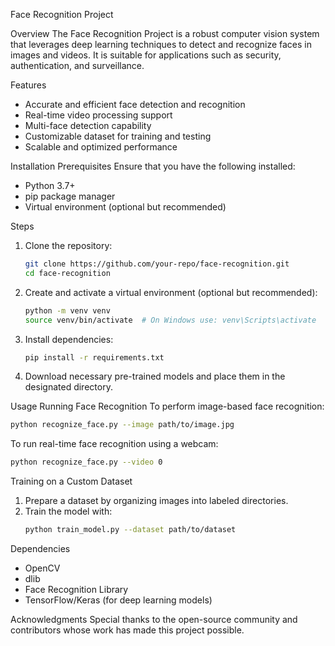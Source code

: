 Face Recognition Project

Overview
The Face Recognition Project is a robust computer vision system that leverages deep learning techniques to detect and recognize faces in images and videos. It is suitable for applications such as security, authentication, and surveillance.

Features
- Accurate and efficient face detection and recognition
- Real-time video processing support
- Multi-face detection capability
- Customizable dataset for training and testing
- Scalable and optimized performance

Installation
Prerequisites
Ensure that you have the following installed:
- Python 3.7+
- pip package manager
- Virtual environment (optional but recommended)

Steps
1. Clone the repository:
   ```sh
   git clone https://github.com/your-repo/face-recognition.git
   cd face-recognition
   ```
2. Create and activate a virtual environment (optional but recommended):
   ```sh
   python -m venv venv
   source venv/bin/activate  # On Windows use: venv\Scripts\activate
   ```
3. Install dependencies:
   ```sh
   pip install -r requirements.txt
   ```
4. Download necessary pre-trained models and place them in the designated directory.

Usage
Running Face Recognition
To perform image-based face recognition:
```sh
python recognize_face.py --image path/to/image.jpg
```
To run real-time face recognition using a webcam:
```sh
python recognize_face.py --video 0
```

Training on a Custom Dataset
1. Prepare a dataset by organizing images into labeled directories.
2. Train the model with:
   ```sh
   python train_model.py --dataset path/to/dataset
   ```

Dependencies
- OpenCV
- dlib
- Face Recognition Library
- TensorFlow/Keras (for deep learning models)

Acknowledgments
Special thanks to the open-source community and contributors whose work has made this project possible.

